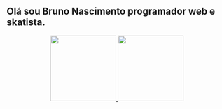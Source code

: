  ## Olá sou Bruno Nascimento programador web e skatista.
 
 <div align="center">
  <a href="https://github.com/rafaballerini">
  <img height="150em" src="https://github-readme-stats.vercel.app/api?username=BrunoNascimentoBarbosa&show_icons=true&theme=drack&include_all_commits=true&count_private=true"/>
  <img height="150em" src="https://github-readme-stats.vercel.app/api/top-langs/?username=BrunoNascimentoBarbosa&layout=compact&langs_count=7&theme=drack"/>
</div>
 
 
 

